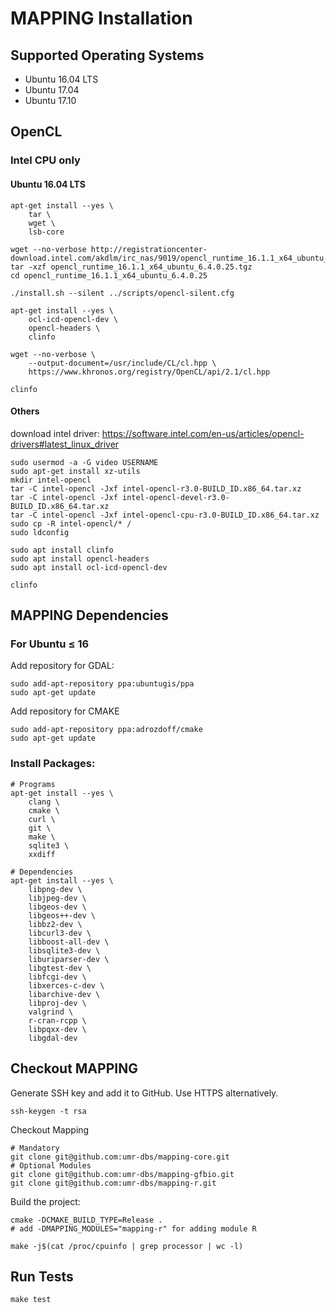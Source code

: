 # MAPPING Installation

## Supported Operating Systems
 * Ubuntu 16.04 LTS
 * Ubuntu 17.04
 * Ubuntu 17.10

## OpenCL

### Intel CPU only

#### Ubuntu 16.04 LTS
```
apt-get install --yes \
    tar \
    wget \
    lsb-core

wget --no-verbose http://registrationcenter-download.intel.com/akdlm/irc_nas/9019/opencl_runtime_16.1.1_x64_ubuntu_6.4.0.25.tgz
tar -xzf opencl_runtime_16.1.1_x64_ubuntu_6.4.0.25.tgz
cd opencl_runtime_16.1.1_x64_ubuntu_6.4.0.25

./install.sh --silent ../scripts/opencl-silent.cfg

apt-get install --yes \
    ocl-icd-opencl-dev \
    opencl-headers \
    clinfo

wget --no-verbose \
    --output-document=/usr/include/CL/cl.hpp \
    https://www.khronos.org/registry/OpenCL/api/2.1/cl.hpp

clinfo
```

#### Others
download intel driver:
https://software.intel.com/en-us/articles/opencl-drivers#latest_linux_driver
```
sudo usermod -a -G video USERNAME
sudo apt-get install xz-utils
mkdir intel-opencl
tar -C intel-opencl -Jxf intel-opencl-r3.0-BUILD_ID.x86_64.tar.xz
tar -C intel-opencl -Jxf intel-opencl-devel-r3.0-BUILD_ID.x86_64.tar.xz
tar -C intel-opencl -Jxf intel-opencl-cpu-r3.0-BUILD_ID.x86_64.tar.xz
sudo cp -R intel-opencl/* /
sudo ldconfig

sudo apt install clinfo
sudo apt install opencl-headers
sudo apt install ocl-icd-opencl-dev

clinfo
```


## MAPPING Dependencies
### For Ubuntu ≤ 16
Add repository for GDAL:
```
sudo add-apt-repository ppa:ubuntugis/ppa
sudo apt-get update
```

Add repository for CMAKE
```
sudo add-apt-repository ppa:adrozdoff/cmake
sudo apt-get update
```


### Install Packages:
```
# Programs
apt-get install --yes \
    clang \
    cmake \
    curl \
    git \
    make \
    sqlite3 \
    xxdiff

# Dependencies
apt-get install --yes \
    libpng-dev \
    libjpeg-dev \
    libgeos-dev \
    libgeos++-dev \
    libbz2-dev \
    libcurl3-dev \
    libboost-all-dev \
    libsqlite3-dev \
    liburiparser-dev \
    libgtest-dev \
    libfcgi-dev \
    libxerces-c-dev \
    libarchive-dev \
    libproj-dev \
    valgrind \
    r-cran-rcpp \
    libpqxx-dev \
    libgdal-dev
```

## Checkout MAPPING
Generate SSH key and add it to GitHub. Use HTTPS alternatively.
```
ssh-keygen -t rsa
```

Checkout Mapping
```
# Mandatory
git clone git@github.com:umr-dbs/mapping-core.git
# Optional Modules
git clone git@github.com:umr-dbs/mapping-gfbio.git
git clone git@github.com:umr-dbs/mapping-r.git
```

Build the project:
```
cmake -DCMAKE_BUILD_TYPE=Release .
# add -DMAPPING_MODULES="mapping-r" for adding module R

make -j$(cat /proc/cpuinfo | grep processor | wc -l)
```

## Run Tests
```
make test
```
